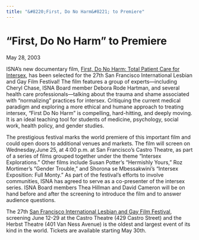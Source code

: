 ```yaml
---
title: "&#8220;First, Do No Harm&#8221; to Premiere"
---
```


# &#8220;First, Do No Harm&#8221; to Premiere

<p>May 28, 2003  </p>

<p><span class="caps">ISNA</span>&#8217;s new documentary film, <a href="/videos/total_patient_care">First, Do No Harm: Total Patient Care for Intersex</a>, has been selected for the 27th San Francisco International Lesbian and Gay Film Festival! The film features a group of experts&#8212;including Cheryl Chase, <span class="caps">ISNA</span> Board member Debora Rode Hartman, and several health care professionals&#8212;talking about the trauma and shame associated with &#8220;normalizing&#8221; practices for intersex. Critiquing the current medical paradigm and exploring a more ethical and humane approach to treating intersex, &#8220;First Do No Harm&#8221; is compelling, hard-hitting, and deeply moving. It is an ideal teaching tool for students of medicine, psychology, social work, health policy, and gender studies.  </p>

<p>The prestigious festival marks the world premiere of this important film and could open doors to additional venues and markets. The film will screen on Wednesday,June 25, at 4:00 p.m. at San Francisco&#8217;s Castro Theatre, as part of a series of films grouped together under the theme &#8220;Intersex Explorations.&#8221; Other films include Susan Potter&#8217;s &#8220;Hermishly Yours,&#8221; Roz Mortimer&#8217;s &#8220;Gender Trouble,&#8221; and Shorona se Mbessakwini&#8217;s &#8220;Intersex Exposition: Full Monty.&#8221; As part of the festival&#8217;s efforts to involve communities, <span class="caps">ISNA</span> has agreed to serve as a co-presenter of the intersex series. <span class="caps">ISNA</span> Board members Thea Hillman and David Cameron will be on hand before and after the screening to introduce the film and to answer audience questions.  </p>

<p>The 27th <a href="http://www.frameline.org/">San Francisco International Lesbian and Gay Film Festival</a>, screening June 12-29 at the Castro Theatre (429 Castro Street) and the Herbst Theatre (401 Van Ness Avenue) is the oldest and largest event of its kind in the world. Tickets are available starting May 30th.</p>